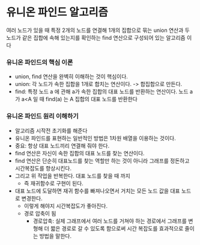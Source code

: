 # 유니온 파인드 알고리즘
여러 노드가 있을 때 특정 2개의 노드를 연결해 1개의 집합으로 묶는 union 연산과 두 노드가 같은 집합에 속해 있는지를 확인하는 find 연산으로 구성되어 있는 알고리즘 이다 <br>

### 유니온 파인드의 핵심 이론
- union, find 연산을 완벽히 이해하는 것이 핵심이다.
- union: 각 노드가 속한 집합을 1개로 합치는 연산이다. -> 합집합으로 만든다.
- find: 특정 노드 a 에 관해 a가 속한 집합의 대표 노드를 반환하는 연산이다. 노드 a 가 a<A 일 때 find(a) 는 A 집합의 대표 노드를 반환한다

### 유니온 파인드 원리 이해하기
- 알고리즘 시작전 초기화를 해준다
- 유니온 파인드를 표현하는 일반적인 방법은 1차원 배열을 이용하는 것이다.
- 중요: 항상 대표 노드끼리 연결해 줘야 한다.
- find 연산은 자신이 속한 집합의 대표 노드를 찾는 연산이다.
- find 연산은 단순히 대표노드를 찾는 역할만 하는 것이 아니라 그래프를 정돈하고 시간복잡도를 향상시킨다.
- 그리고 위 작업을 반복한다. 대표 노드를 찾을 때 까지
  - 즉 재귀함수로 구현이 된다.
- 대표 노드에 도달하면 재귀 함수를 빠져나오면서 거치는 모든 노드 값을 대표 노드로 변경한다.
  - 이렇게 해야지 시간복잡도가 좋아진다.
  - 경로 압축이 됨
    - 경로압축: 실제 그래프에서 여러 노드를 거쳐야 하는 경로에서 그래프를 변형해 더 짧은 경로로 갈 수 있도록 함으로써 시간 복잡도를 효과적으로 줄이는 방법을 말한다.